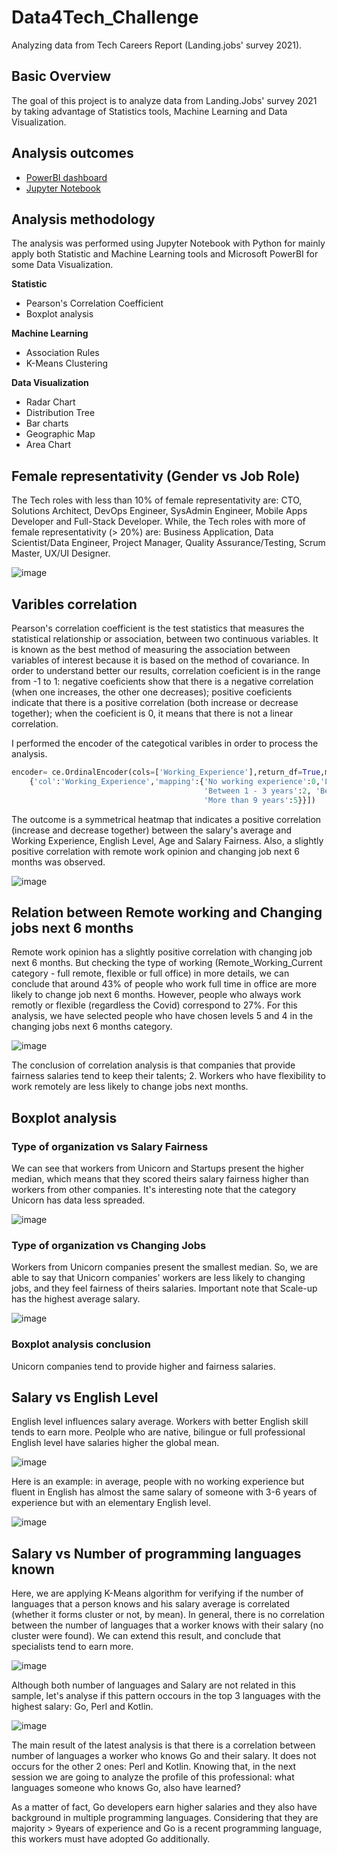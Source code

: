 # Data4Tech_Challenge
Analyzing data from Tech Careers Report (Landing.jobs' survey 2021).

## Basic Overview

The goal of this project is to analyze data from Landing.Jobs' survey 2021 by taking advantage of Statistics tools, Machine Learning and Data Visualization. 

## Analysis outcomes

- [PowerBI dashboard](https://app.powerbi.com/view?r=eyJrIjoiZWY1MjBiYTMtNjIyMC00OTBkLWFiZjAtYWZmMmE4NzNkOGJjIiwidCI6ImEyZjBjZGU1LWUzMjItNGQ0ZC05NTAyLTllZTM2ZjIzMDU5OSJ9&pageName=ReportSectionb8e092a827d1d903e246)
- [Jupyter Notebook](https://github.com/isabelmarcolino/Data4Tech_Challenge/blob/main/Landing%20Jobs%20Data%20Challenge%20Isabel%20Marcolino.ipynb)

## Analysis methodology
The analysis was performed using Jupyter Notebook with Python for mainly apply both Statistic and Machine Learning tools and Microsoft PowerBI for some Data Visualization.

**Statistic**

- Pearson's Correlation Coefficient
- Boxplot  analysis

**Machine Learning**

- Association Rules
- K-Means Clustering

**Data Visualization**

- Radar Chart
- Distribution Tree
- Bar charts
- Geographic Map
- Area Chart


## Female representativity (Gender vs Job Role)

The Tech roles with less than 10% of female representativity are: CTO, Solutions Architect, DevOps Engineer, SysAdmin Engineer, Mobile Apps Developer and Full-Stack Developer. While, the Tech roles with more of female representativity (> 20%) are: Business Application, Data Scientist/Data Engineer, Project Manager, Quality Assurance/Testing, Scrum Master, UX/UI Designer.

![image](https://user-images.githubusercontent.com/42064695/114468031-c1b96900-9be2-11eb-8e7f-bda62bc3fa84.png)

## Varibles correlation

Pearson's correlation coefficient is the test statistics that measures the statistical relationship or association, between two continuous variables. It is known as the best method of measuring the association between variables of interest because it is based on the method of covariance. In order to understand better our results, correlation coeficient is in the range from -1 to 1: negative coeficients show that there is a negative correlation (when one increases, the other one decreases); positive coeficients indicate that there is a positive correlation (both increase or decrease together); when the coeficient is 0, it means that there is not a linear correlation.

I performed the encoder of the categotical varibles in order to process the analysis.
``` python
encoder= ce.OrdinalEncoder(cols=['Working_Experience'],return_df=True,mapping=[
    {'col':'Working_Experience','mapping':{'No working experience':0,'Less than 1 year':1,
                                           'Between 1 - 3 years':2, 'Between 3 - 6 years':3, 'Between 6 - 9 years':4, 
                                           'More than 9 years':5}}])
```

The outcome is a symmetrical heatmap that indicates a positive correlation (increase and decrease together) between the salary's average and Working Experience, English Level, Age and Salary Fairness. Also, a slightly positive correlation with remote work opinion and changing job next 6 months was observed.

![image](https://user-images.githubusercontent.com/42064695/114471650-e3b5ea00-9be8-11eb-9c56-cb461d2998ac.png)

## Relation between Remote working and Changing jobs next 6 months

Remote work opinion has a slightly positive correlation with changing job next 6 months. But checking the type of working (Remote_Working_Current category - full remote, flexible or full office) in more details, we can conclude that around 43% of people who work full time in office are more likely to change job next 6 months. However, people who always work remotly or flexible (regardless the Covid) correspond to 27%. For this analysis, we have selected people who have chosen levels 5 and 4 in the changing jobs next 6 months category.

![image](https://user-images.githubusercontent.com/42064695/114473866-f7634f80-9bec-11eb-8b4e-6f2f7598c590.png)

The conclusion of correlation analysis is that companies that provide fairness salaries tend to keep their talents; 2. Workers who have flexibility to work remotely are less likely to change jobs next months.

## Boxplot analysis

### Type of organization vs Salary Fairness

We can see that workers from Unicorn and Startups present the higher median, which means that they scored theirs salary fairness higher than workers from other companies. It's interesting note that the category Unicorn has data less spreaded.

![image](https://user-images.githubusercontent.com/42064695/114472592-6ab79200-9bea-11eb-9bd3-f728764c5cc0.png)

### Type of organization vs Changing Jobs

Workers from Unicorn companies present the smallest median. So, we are able to say that Unicorn companies' workers are less likely to changing jobs, and they feel fairness of theirs salaries. Important note that Scale-up has the highest average salary.

![image](https://user-images.githubusercontent.com/42064695/114472676-9c305d80-9bea-11eb-9904-51be3a3be579.png)

### Boxplot analysis conclusion
Unicorn companies tend to provide higher and fairness salaries.

## Salary vs English Level

English level influences salary average. Workers with better English skill tends to earn more. Peolple who are native, bilingue or full professional English level have salaries higher the global mean.

![image](https://user-images.githubusercontent.com/42064695/114474515-4e1d5900-9bee-11eb-8823-9140d909561c.png)

Here is an example: in average, people with no working experience but fluent in English has almost the same salary of someone with 3-6 years of experience but with an elementary English level.

![image](https://user-images.githubusercontent.com/42064695/114474289-cfc0b700-9bed-11eb-9d0b-1a27b8a43078.png)

## Salary vs Number of programming languages known

Here, we are applying K-Means algorithm for verifying if the number of languages that a person knows and his salary average is correlated (whether it forms cluster or not, by mean). In general, there is no correlation between the number of languages that a worker knows with their salary (no cluster were found). We can extend this result, and conclude that specialists tend to earn more.

![image](https://user-images.githubusercontent.com/42064695/114475433-3050f380-9bf0-11eb-8e92-ddf49aafd39e.png)

Although both number of languages and Salary are not related in this sample, let's analyse if this pattern occours in the top 3 languages with the highest salary: Go, Perl and Kotlin.

![image](https://user-images.githubusercontent.com/42064695/114475641-8e7dd680-9bf0-11eb-994a-002e706ab4c8.png)

The main result of the latest analysis is that there is a correlation between number of languages a worker who knows Go and their salary. It does not occurs for the other 2 ones: Perl and Kotlin. Knowing that, in the next session we are going to analyze the profile of this professional: what languages someone who knows Go, also have learned?

As a matter of fact, Go developers earn higher salaries and they also have background in multiple programming languages. Considering that they are majority > 9years of experience and Go is a recent programming language, this workers must have adopted Go additionally.



